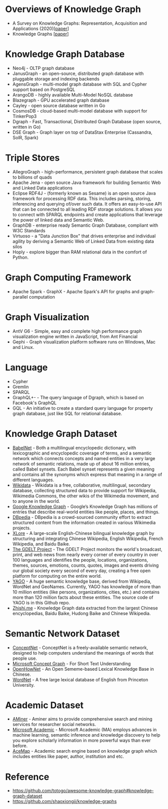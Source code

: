 # Overviews of Knowledge Graph 
- A Survey on Knowledge Graphs: Representation, Acquisition and Applications (2020)[[paper](https://arxiv.org/pdf/2002.00388.pdf)]
- Knowledge Graphs [[paper](https://arxiv.org/pdf/2003.02320.pdf)] 

# Knowledge Graph Database
- Neo4j - OLTP graph database
- JanusGraph - an open-source, distributed graph database with pluggable storage and indexing backends
- AgensGraph - multi-model graph database with SQL and Cypher support based on PostgreSQL
- ArangoDB - highly available Multi-Model NoSQL database
- Blazegraph - GPU accelerated graph database
- Cayley - open source database written in Go
- CosmosDB - cloud-based multi-model database with support for TinkerPop3
- Dgraph - Fast, Transactional, Distributed Graph Database (open source, written in Go)
- DSE Graph - Graph layer on top of DataStax Enterprise (Cassandra, SolR, Spark)


# Triple Stores
- AllegroGraph - high-performance, persistent graph database that scales to billions of quads
- Apache Jena - open source Java framework for building Semantic Web and Linked Data applications
- Eclipse RDF4J - (formerly known as Sesame) is an open source Java framework for processing RDF data. This includes parsing, storing, inferencing and querying of/over such data. It offers an easy-to-use API that can be connected to all leading RDF storage solutions. It allows you to connect with SPARQL endpoints and create applications that leverage the power of linked data and Semantic Web.
- GraphDB - enterprise ready Semantic Graph Database, compliant with W3C Standards
- Virtuoso - a "Data Junction Box" that drives enterprise and individual agility by deriving a Semantic Web of Linked Data from existing data silos
- Hoply - explore bigger than RAM relational data in the comfort of Python.



# Graph Computing Framework
- Apache Spark - GraphX - Apache Spark's API for graphs and graph-parallel computation


# Graph Visualization
- AntV G6 - Simple, easy and complete high performance graph visualization engine written in JavaScript, from Ant Financial
- Gephi - Graph visualization platform software runs on Windows, Mac and Linux.


# Language
- Cypher
- Gremlin
- SPARQL
- GraphQL+- - The query language of Dgraph, which is based on Facebook's GraphQL
- GQL - An initiative to create a standard query language for property graph database, just like SQL for relational database.



# Knowledge Graph Dataset
- [BabelNet](https://babelnet.org/) - Both a multilingual encyclopedic dictionary, with lexicographic and encyclopedic coverage of terms, and a semantic network which connects concepts and named entities in a very large network of semantic relations, made up of about 16 million entries, called Babel synsets. Each Babel synset represents a given meaning and contains all the synonyms which express that meaning in a range of different languages.
- [Wikidata](https://www.wikidata.org/wiki/Wikidata:Main_Page) - Wikidata is a free, collaborative, multilingual, secondary database, collecting structured data to provide support for Wikipedia, Wikimedia Commons, the other wikis of the Wikimedia movement, and to anyone in the world.
- [Google Knowledge Graph](https://developers.google.com/knowledge-graph/) - Google’s Knowledge Graph has millions of entries that describe real-world entities like people, places, and things.
- [DBpedia](https://wiki.dbpedia.org/) - DBpedia is a crowd-sourced community effort to extract structured content from the information created in various Wikimedia projects.
- [XLore](https://xlore.org/) - A large-scale English-Chinese bilingual knowledge graph by structuring and integrating Chinese Wikipedia, English Wikipedia, French Wikipedia, and Baidu Baike.
- [The GDELT Project](https://www.gdeltproject.org/) - The GDELT Project monitors the world's broadcast, print, and web news from nearly every corner of every country in over 100 languages and identifies the people, locations, organizations, themes, sources, emotions, counts, quotes, images and events driving our global society every second of every day, creating a free open platform for computing on the entire world.
- [YAGO](http://yago-knowledge.org/) - A huge semantic knowledge base, derived from Wikipedia, WordNet and GeoNames. Currently, YAGO has knowledge of more than 10 million entities (like persons, organizations, cities, etc.) and contains more than 120 million facts about these entities. The source code of YAGO is in this Github repo.
- [Zhishi.me](http://zhishi.me/) - Knowledge Graph data extracted from the largest Chinese encyclopedias, Baidu Baike, Hudong Baike and Chinese Wikipedia.

# Semantic Network Dataset
- [ConceptNet](http://conceptnet.io/) - ConceptNet is a freely-available semantic network, designed to help computers understand the meanings of words that people use.
- [Microsoft Concept Graph](https://concept.research.microsoft.com/) - For Short Text Understanding
- [OpenHowNet](https://openhownet.thunlp.org/) - An Open Sememe-based Lexical Knowledge Base in Chinese.
- [WordNet](http://wordnet.princeton.edu/) - A free large lexical database of English from Princeton University.

# Academic Dataset
- [AMiner](https://www.aminer.cn/) - Aminer aims to provide comprehensive search and mining services for researcher social networks.
- [Microsoft Academic](https://academic.microsoft.com/) - Microsoft Academic (MA) employs advances in machine learning, semantic inference and knowledge discovery to help you explore scholarly information in more powerful ways than ever before.
- [AceMap](https://www.acemap.info/) - Academic search engine based on knowledge graph which includes entities like paper, author, institution and etc.

# Reference
- https://github.com/totogo/awesome-knowledge-graph#knowledge-graph-dataset
- https://github.com/shaoxiongji/knowledge-graphs


